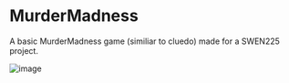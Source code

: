 # MurderMadness
A basic MurderMadness game (similiar to cluedo) made for a SWEN225 project.


![image](https://user-images.githubusercontent.com/87348118/132321247-9ac1f4fc-9e30-420c-9a58-94ef14ef5979.png)
